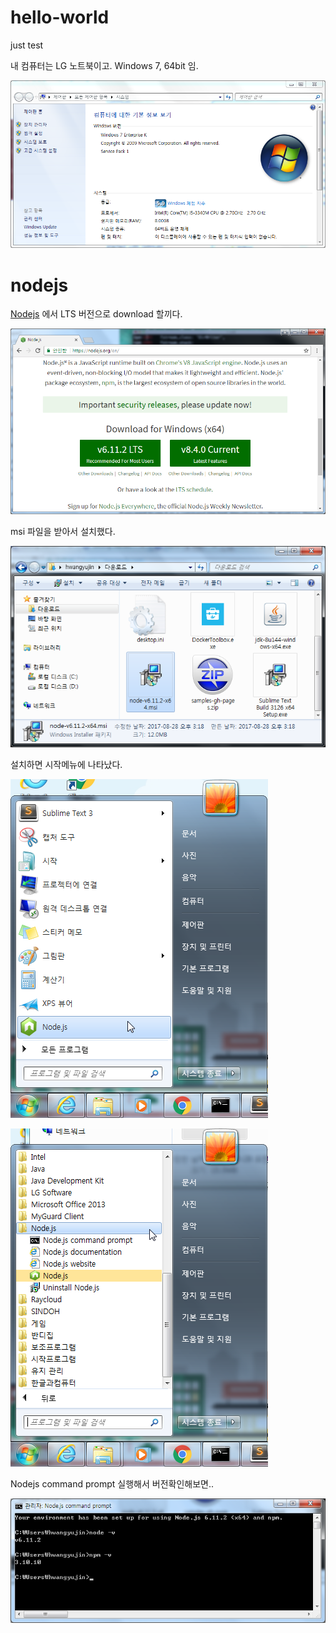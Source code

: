 # hello-world
just test

 내 컴퓨터는 LG 노트북이고. Windows 7, 64bit 임.

 ![my computer](./doc/my_computer.png)

# nodejs
 [Nodejs](http://nodejs.org) 에서 LTS 버전으로 download 할끼다.

 ![Nodejs 다운로드](./doc/nodejs_001_download.png)
 
 msi 파일을 받아서 설치했다.

 ![Nodejs 다운로드](./doc/nodejs_002_설치파일.png)
 
 설치하면 시작메뉴에 나타났다.

 ![Nodejs 시작메뉴](./doc/nodejs_003_시작메뉴.png)

 ![Nodejs 시작메뉴](./doc/nodejs_004_시작메뉴.png)
 
 Nodejs command prompt 실행해서 버전확인해보면..

 ![Nodejs 시작메뉴](./doc/nodejs_005_버전확인.png)
